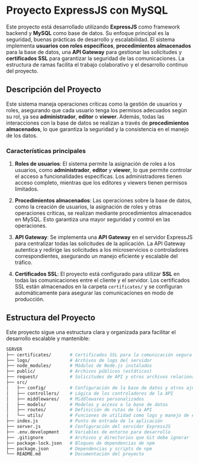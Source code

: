 # Proyecto ExpressJS con MySQL

Este proyecto está desarrollado utilizando **ExpressJS** como framework backend y **MySQL** como base de datos. Su enfoque principal es la seguridad, buenas prácticas de desarrollo y escalabilidad. El sistema implementa **usuarios con roles específicos**, **procedimientos almacenados** para la base de datos, una **API Gateway** para gestionar las solicitudes y **certificados SSL** para garantizar la seguridad de las comunicaciones. La estructura de ramas facilita el trabajo colaborativo y el desarrollo continuo del proyecto.

## Descripción del Proyecto

Este sistema maneja operaciones críticas como la gestión de usuarios y roles, asegurando que cada usuario tenga los permisos adecuados según su rol, ya sea **administrador**, **editor** o **viewer**. Además, todas las interacciones con la base de datos se realizan a través de **procedimientos almacenados**, lo que garantiza la seguridad y la consistencia en el manejo de los datos.

### Características principales

1. **Roles de usuarios**: El sistema permite la asignación de roles a los usuarios, como **administrador**, **editor** y **viewer**, lo que permite controlar el acceso a funcionalidades específicas. Los administradores tienen acceso completo, mientras que los editores y viewers tienen permisos limitados.
   
2. **Procedimientos almacenados**: Las operaciones sobre la base de datos, como la creación de usuarios, la asignación de roles y otras operaciones críticas, se realizan mediante procedimientos almacenados en MySQL. Esto garantiza una mayor seguridad y control en las operaciones.

3. **API Gateway**: Se implementa una **API Gateway** en el servidor ExpressJS para centralizar todas las solicitudes de la aplicación. La API Gateway autentica y redirige las solicitudes a los microservicios o controladores correspondientes, asegurando un manejo eficiente y escalable del tráfico.

4. **Certificados SSL**: El proyecto está configurado para utilizar **SSL** en todas las comunicaciones entre el cliente y el servidor. Los certificados SSL están almacenados en la carpeta `certificates/` y se configuran automáticamente para asegurar las comunicaciones en modo de producción.

## Estructura del Proyecto

Este proyecto sigue una estructura clara y organizada para facilitar el desarrollo escalable y mantenible:

```bash
SERVER
├── certificates/       # Certificados SSL para la comunicación segura
├── logs/               # Archivos de logs del servidor
├── node_modules/       # Módulos de Node.js instalados
├── public/             # Archivos públicos (estáticos)
├── request/            # Solicitudes de API y otros archivos relacionados con peticiones
├── src/
│   ├── config/         # Configuración de la base de datos y otros ajustes
│   ├── controllers/    # Lógica de los controladores de la API
│   ├── middlewares/    # Middlewares personalizados
│   ├── models/         # Modelos y acceso a la base de datos
│   ├── routes/         # Definición de rutas de la API
│   └── utils/          # Funciones de utilidad como logs y manejo de errores
├── index.js            # Punto de entrada de la aplicación
├── server.js           # Configuración del servidor ExpressJS
├── .env.development    # Variables de entorno para desarrollo
├── .gitignore          # Archivos y directorios que Git debe ignorar
├── package-lock.json   # Bloqueo de dependencias de npm
├── package.json        # Dependencias y scripts de npm
└── README.md           # Documentación del proyecto